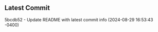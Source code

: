 
## Latest Commit
5bcdb52 - Update README with latest commit info (2024-08-29 16:53:43 -0400) <Yunxi-Zhou>
